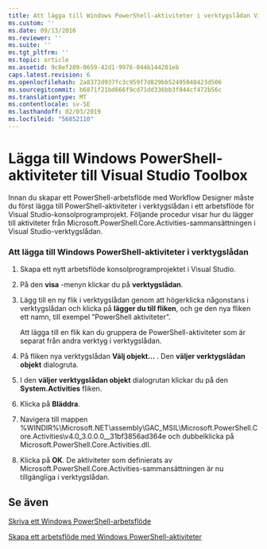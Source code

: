 ```yaml
---
title: Att lägga till Windows PowerShell-aktiviteter i verktygslådan Visual Studio | Microsoft Docs
ms.custom: ''
ms.date: 09/13/2016
ms.reviewer: ''
ms.suite: ''
ms.tgt_pltfrm: ''
ms.topic: article
ms.assetid: 9c8ef289-0659-42d1-9976-044b144201eb
caps.latest.revision: 6
ms.openlocfilehash: 2a8372d937fc3c959f7d829bb52495048423d506
ms.sourcegitcommit: b6871f21bd666f9cd71dd336bb3f844cf472b56c
ms.translationtype: MT
ms.contentlocale: sv-SE
ms.lasthandoff: 02/03/2019
ms.locfileid: "56852110"
---
```

# <a name="adding-windows-powershell-activities-to-the-visual-studio-toolbox"></a>Lägga till Windows PowerShell-aktiviteter till Visual Studio Toolbox

Innan du skapar ett PowerShell-arbetsflöde med Workflow Designer måste du först lägga till PowerShell-aktiviteter i verktygslådan i ett arbetsflöde för Visual Studio-konsolprogramprojekt. Följande procedur visar hur du lägger till aktiviteter från Microsoft.PowerShell.Core.Activities-sammansättningen i Visual Studio-verktygslådan.

### <a name="adding-windows-powershell-activities-to-the-toolbox"></a>Att lägga till Windows PowerShell-aktiviteter i verktygslådan

1. Skapa ett nytt arbetsflöde konsolprogramprojektet i Visual Studio.

2. På den **visa** -menyn klickar du på **verktygslådan**.

3. Lägg till en ny flik i verktygslådan genom att högerklicka någonstans i verktygslådan och klicka på **lägger du till fliken**, och ge den nya fliken ett namn, till exempel ”PowerShell aktiviteter”.

   Att lägga till en flik kan du gruppera de PowerShell-aktiviteter som är separat från andra verktyg i verktygslådan.

4. På fliken nya verktygslådan **Välj objekt...** . Den **väljer verktygslådan objekt** dialogruta.

5. I den **väljer verktygslådan objekt** dialogrutan klickar du på den **System.Activities** fliken.

6. Klicka på **Bläddra**.

7. Navigera till mappen %WINDIR%\Microsoft.NET\assembly\GAC_MSIL\Microsoft.PowerShell.Core.Activities\v4.0_3.0.0.0__31bf3856ad364e och dubbelklicka på Microsoft.PowerShell.Core.Activities.dll.

8. Klicka på **OK**. De aktiviteter som definierats av Microsoft.PowerShell.Core.Activities-sammansättningen är nu tillgängliga i verktygslådan.

## <a name="see-also"></a>Se även

[Skriva ett Windows PowerShell-arbetsflöde](./writing-a-windows-powershell-workflow.md)

[Skapa ett arbetsflöde med Windows PowerShell-aktiviteter](./creating-a-workflow-with-windows-powershell-activities.md)